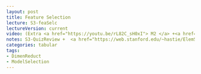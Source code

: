 ```yaml
---
layout: post
title: Feature Selection 
lecture: S3-feaSelc
lectureVersion: current
video: (Extra <a href="https://youtu.be/rL82C_sH0xI"> M2 </a> +<a href="https://youtu.be/aT8Q6DTW1rM"> M3 </a>)
notes: S3-QuizReview +  <a href="https://web.stanford.edu/~hastie/ElemStatLearn/">ELS Ch3.4 and Ch3.3</a> + <a href="https://scikit-learn.org/stable/modules/feature_selection.html#feature-selection-as-part-of-a-pipeline"> API </a> 
categories: tabular
tags:
- DimenReduct
- ModelSelection
---
```


